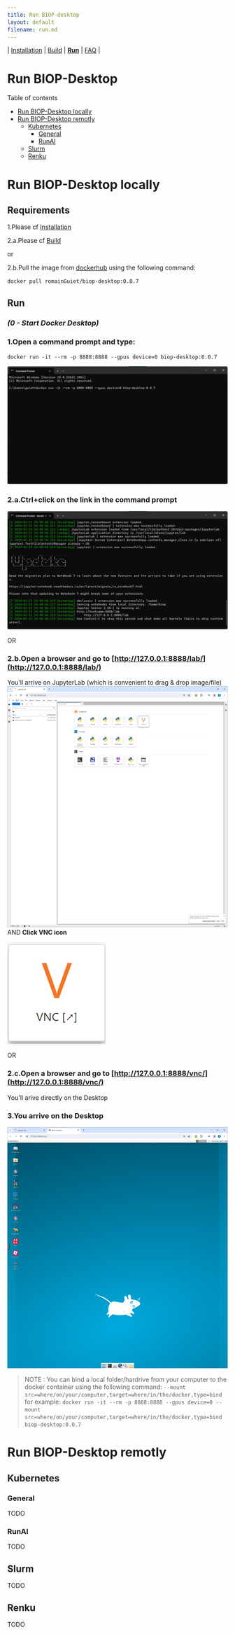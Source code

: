 ```yaml
---
title: Run BIOP-desktop
layout: default
filename: run.md
--- 
```


| [Installation](/installation.md) | [Build](/build.md) | [**Run**](/run.md) | [FAQ](/faq.md) |

# Run BIOP-Desktop 

 Table of contents
- [Run BIOP-Desktop locally](#run-biop-desktop-locally)
- [Run BIOP-Desktop remotly](#run-biop-desktop-remotly)
    - [Kubernetes](#kubernetes)
        - [General](#general)
        - [RunAI](#runai)
    - [Slurm](#slurm)
    - [Renku](#renku)

# Run BIOP-Desktop locally

## Requirements

1.Please cf [Installation](/installation.md) 

2.a.Please cf [Build](/build.md) 

or 

2.b.Pull the image from [dockerhub](https://hub.docker.com/r/biop/biop-desktop) using the following command:

```
docker pull romainGuiet/biop-desktop:0.0.7
```

## Run 

### *(0 - Start Docker Desktop)*

### 1.Open a command prompt and type:
```
docker run -it --rm -p 8888:8888 --gpus device=0 biop-desktop:0.0.7
```
![start terminal](/resources/local_run_00.png)

### 2.a.Ctrl+click on the link in the command prompt 
![start jupyter lab](/resources/local_run_01.png)

OR

### 2.b.Open a browser and go to [http://127.0.0.1:8888/lab/](http://127.0.0.1:8888/lab/) 
You'll arrive on JupyterLab (which is convenient to drag & drop image/file)
![jupyter lab](/resources/local_JupyterLab.png)
AND **Click VNC icon**

![VNC](/resources/VNC_icon.png)

OR 

### 2.c.Open a browser and go to [http://127.0.0.1:8888/vnc/](http://127.0.0.1:8888/vnc/) 
You'll arive directly on the Desktop

### 3.You arrive on the Desktop
![desktop](/resources/local_BIOP-desktop.png)


> NOTE : You can bind a local folder/hardrive from your computer to the docker container using the following command:
> ```--mount src=where/on/your/computer,target=where/in/the/docker,type=bind```
> for example:
> ```docker run -it --rm -p 8888:8888 --gpus device=0 --mount src=where/on/your/computer,target=where/in/the/docker,type=bind biop-desktop:0.0.7```

# Run BIOP-Desktop remotly

## Kubernetes

### General
TODO

### RunAI
TODO

## Slurm

TODO

## Renku

TODO